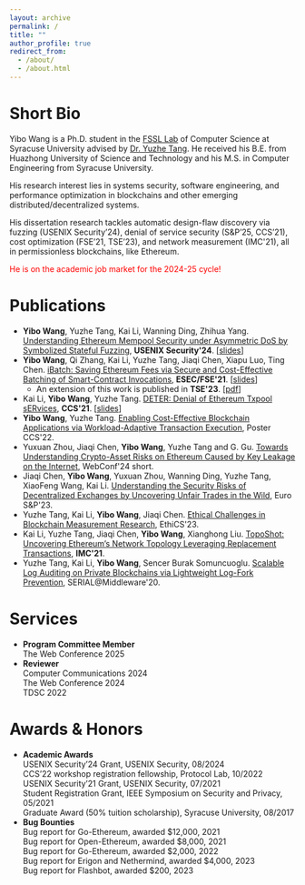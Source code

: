 ```yaml
---
layout: archive
permalink: /
title: ""
author_profile: true
redirect_from: 
  - /about/
  - /about.html
---
```


Short Bio
======
Yibo Wang is a Ph.D. student in the [FSSL Lab](https://tristartom.github.io/members.html) of Computer Science at Syracuse University advised by [Dr. Yuzhe Tang](https://tristartom.github.io/index.html). He received his B.E. from Huazhong University of Science and Technology and his M.S. in Computer Engineering from Syracuse University. 

His research interest lies in systems security, software engineering, and performance optimization in blockchains and other emerging distributed/decentralized systems. 
 
His dissertation research tackles automatic design-flaw discovery via fuzzing (USENIX Security’24), denial of service security (S&P’25, CCS’21), cost optimization (FSE’21, TSE’23), and network measurement (IMC'21), all in permissionless blockchains, like Ethereum.

<span style="color: red;">He is on the academic job market for the 2024-25 cycle!</span>



Publications
======
- **Yibo Wang**, Yuzhe Tang, Kai Li, Wanning Ding, Zhihua Yang. [Understanding Ethereum Mempool Security under Asymmetric DoS by Symbolized Stateful Fuzzing](https://www.usenix.org/system/files/usenixsecurity24-wang-yibo.pdf), **USENIX Security'24**. [[slides](https://www.usenix.org/system/files/usenixsecurity24_slides-wang-yibo.pdf)]
- **Yibo Wang**, Qi Zhang, Kai Li, Yuzhe Tang, Jiaqi Chen, Xiapu Luo, Ting Chen. [iBatch: Saving Ethereum Fees via Secure and Cost-Effective Batching of Smart-Contract Invocations](https://tristartom.github.io/docs/fse21-ibatch.pdf), **ESEC/FSE'21**. [[slides](https://docs.google.com/presentation/d/1BAbKc0El5ccnSwowvgFECqgYMjrKFBS-aQMwgGJBYfo/edit#slide=id.gfb81233821_0_0)] 
     - An extension of this work is published in **TSE'23**. [[pdf](https://ieeexplore.ieee.org/abstract/document/10018598)]
- Kai Li, **Yibo Wang**, Yuzhe Tang. [DETER: Denial of Ethereum Txpool sERvices](https://dl.acm.org/doi/10.1145/3460120.3485369), **CCS'21**. [[slides](https://docs.google.com/presentation/d/1geTDmLd-Q78fwN9gy-qvO5XDjb3sIPuWy3bO0T5ZECM/edit#slide=id.gfb8e1818a2_0_0)]
- **Yibo Wang**, Yuzhe Tang. [Enabling Cost-Effective Blockchain Applications via Workload-Adaptive Transaction Execution](https://dl.acm.org/doi/pdf/10.1145/3548606.3563505), Poster CCS'22. 
- Yuxuan Zhou, Jiaqi Chen, **Yibo Wang**, Yuzhe Tang and G. Gu. [Towards Understanding Crypto-Asset Risks on Ethereum Caused by Key Leakage on the Internet](https://dl.acm.org/doi/10.1145/3589335.3651573), WebConf'24 short.
- Jiaqi Chen, **Yibo Wang**, Yuxuan Zhou, Wanning Ding, Yuzhe Tang, XiaoFeng Wang, Kai Li. [Understanding the Security Risks of Decentralized Exchanges by Uncovering Unfair Trades in the Wild](https://ieeexplore.ieee.org/document/10190515), Euro S&P'23.
- Yuzhe Tang, Kai Li, **Yibo Wang**, Jiaqi Chen. [Ethical Challenges in Blockchain Measurement Research](https://www.ndss-symposium.org/wp-content/uploads/2023/02/ethics2023-235725-paper.pdf), EthiCS'23.
- Kai Li, Yuzhe Tang, Jiaqi Chen, **Yibo Wang**, Xianghong Liu. [TopoShot: Uncovering Ethereum’s Network Topology Leveraging Replacement Transactions](https://dl.acm.org/doi/abs/10.1145/3487552.3487814), **IMC'21**.
- Yuzhe Tang, Kai Li, **Yibo Wang**, Sencer Burak Somuncuoglu. [Scalable Log Auditing on Private Blockchains via Lightweight Log-Fork Prevention](https://dl.acm.org/doi/10.1145/3429884.3430032), SERIAL@Middleware'20.



Services
======
- **Program Committee Member**   
  The Web Conference 2025
- **Reviewer**    
  Computer Communications 2024  
  The Web Conference 2024  
  TDSC 2022  

Awards & Honors
======
- **Academic Awards**  
  USENIX Security’24 Grant, USENIX Security, 08/2024  
  CCS’22 workshop registration fellowship, Protocol Lab, 10/2022  
  USENIX Security’21 Grant, USENIX Security, 07/2021  
  Student Registration Grant, IEEE Symposium on Security and Privacy, 05/2021  
  Graduate Award (50% tuition scholarship), Syracuse University, 08/2017     
- **Bug Bounties**  
  Bug report for Go-Ethereum, awarded $12,000, 2021  
  Bug report for Open-Ethereum, awarded $8,000, 2021  
  Bug report for Go-Ethereum, awarded $2,000, 2022  
  Bug report for Erigon and Nethermind, awarded $4,000, 2023  
  Bug report for Flashbot, awarded $200, 2023  
  
